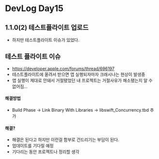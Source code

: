 # DevLog Day15

## 1.1.0(2) 테스트플라이트 업로드
- 하지만 테스트플라이트 이슈가 있었다.

## 테스트 플라이트 이슈
- https://developer.apple.com/forums/thread/696197
- 테스트플라이트에 올려서 받으면 앱 실행되자마자 크래시나는 현상이 발생중
- 앱 실행이 제대로 안돼서 거절됐었던 내 프로젝트는 거절사유가 해소됐는지 알 수 없어짐...

#### 해결방법
- Build Phase -> Link Binary With Libraries -> libswift_Concurrency.tbd 추가

#### 해결?
- 해결은 된다고 하지만 이런걸 함부로 건드리기는 부담이 된다.
- 업데이트를 기다릴 예정
- 기다리는 동안 프로젝트나 정리할 생각